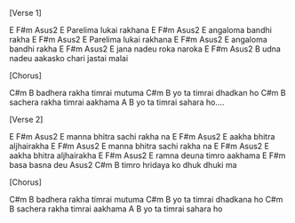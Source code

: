[Verse 1]

E      F#m   Asus2      E
Parelima lukai rakhana
E     F#m   Asus2       E
angaloma bandhi rakha
E      F#m   Asus2      E
Parelima lukai rakhana
E     F#m   Asus2       E
angaloma bandhi rakha
E     F#m   Asus2       E
jana nadeu roka naroka
E        F#m   Asus2               B
udna nadeu aakasko chari jastai malai

[Chorus]

C#m                      B
badhera rakha timrai mutuma
C#m                 B
yo ta timrai dhadkan ho
C#m                   B
sachera rakha timrai aakhama
A                 B
yo ta timrai sahara ho....

[Verse 2]

E     F#m   Asus2           E
manna bhitra sachi rakha na
E     F#m      Asus2      E
aakha bhitra aljhairakha
E     F#m   Asus2           E
manna bhitra sachi rakha na
E     F#m      Asus2      E
aakha bhitra aljhairakha
E     F#m   Asus2         E
ramna deuna timro aakhama
E      F#m
basa basna deu
Asus2        C#m            B
timro hridaya ko dhuk dhuki ma

[Chorus]

C#m                   B
badhera rakha timrai mutuma
C#m                B
yo ta timrai dhadkana ho
C#m                   B
sachera rakha timrai aakhama
A                    B
yo ta timrai sahara ho
